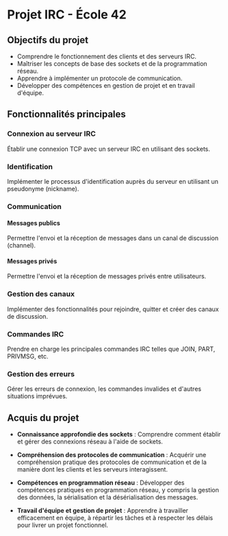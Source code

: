# Projet IRC - École 42

## Objectifs du projet

- Comprendre le fonctionnement des clients et des serveurs IRC.
- Maîtriser les concepts de base des sockets et de la programmation réseau.
- Apprendre à implémenter un protocole de communication.
- Développer des compétences en gestion de projet et en travail d'équipe.

## Fonctionnalités principales

### Connexion au serveur IRC
Établir une connexion TCP avec un serveur IRC en utilisant des sockets.

### Identification
Implémenter le processus d'identification auprès du serveur en utilisant un pseudonyme (nickname).

### Communication

#### Messages publics
Permettre l'envoi et la réception de messages dans un canal de discussion (channel).

#### Messages privés
Permettre l'envoi et la réception de messages privés entre utilisateurs.

### Gestion des canaux
Implémenter des fonctionnalités pour rejoindre, quitter et créer des canaux de discussion.

### Commandes IRC
Prendre en charge les principales commandes IRC telles que JOIN, PART, PRIVMSG, etc.

### Gestion des erreurs
Gérer les erreurs de connexion, les commandes invalides et d'autres situations imprévues.

## Acquis du projet

- **Connaissance approfondie des sockets** : Comprendre comment établir et gérer des connexions réseau à l'aide de sockets.
  
- **Compréhension des protocoles de communication** : Acquérir une compréhension pratique des protocoles de communication et de la manière dont les clients et les serveurs interagissent.

- **Compétences en programmation réseau** : Développer des compétences pratiques en programmation réseau, y compris la gestion des données, la sérialisation et la désérialisation des messages.

- **Travail d'équipe et gestion de projet** : Apprendre à travailler efficacement en équipe, à répartir les tâches et à respecter les délais pour livrer un projet fonctionnel.
